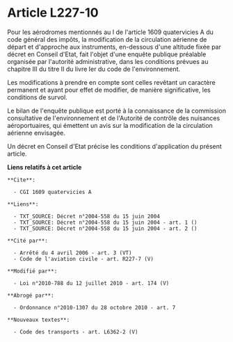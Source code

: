 # Article L227-10

Pour les aérodromes mentionnés au I de l'article 1609 quatervicies A du code général des impôts, la modification de la
circulation aérienne de départ et d'approche aux instruments, en-dessous d'une altitude fixée par décret en Conseil d'Etat,
fait l'objet d'une enquête publique préalable organisée par l'autorité administrative, dans les conditions prévues au
chapitre III du titre II du livre Ier du code de l'environnement. 

Les modifications à prendre en compte sont celles revêtant un caractère permanent et ayant pour effet de modifier, de manière
significative, les conditions de survol. 

Le bilan de l'enquête publique est porté à la connaissance de la commission consultative de l'environnement et de l'Autorité
de contrôle des nuisances aéroportuaires, qui émettent un avis sur la modification de la circulation aérienne envisagée. 

Un décret en Conseil d'Etat précise les conditions d'application du présent article.

**Liens relatifs à cet article**

	**Cite**:

	  - CGI 1609 quatervicies A

	**Liens**:

	  - TXT_SOURCE: Décret n°2004-558 du 15 juin 2004
	  - TXT_SOURCE: Décret n°2004-558 du 15 juin 2004 - art. 1 ()
	  - TXT_SOURCE: Décret n°2004-558 du 15 juin 2004 - art. 2 ()

	**Cité par**:

	  - Arrêté du 4 avril 2006 - art. 3 (VT)
	  - Code de l'aviation civile - art. R227-7 (V)

	**Modifié par**:

	  - Loi n°2010-788 du 12 juillet 2010 - art. 174 (V)

	**Abrogé par**:

	  - Ordonnance n°2010-1307 du 28 octobre 2010 - art. 7

	**Nouveaux textes**:

	  - Code des transports - art. L6362-2 (V)
